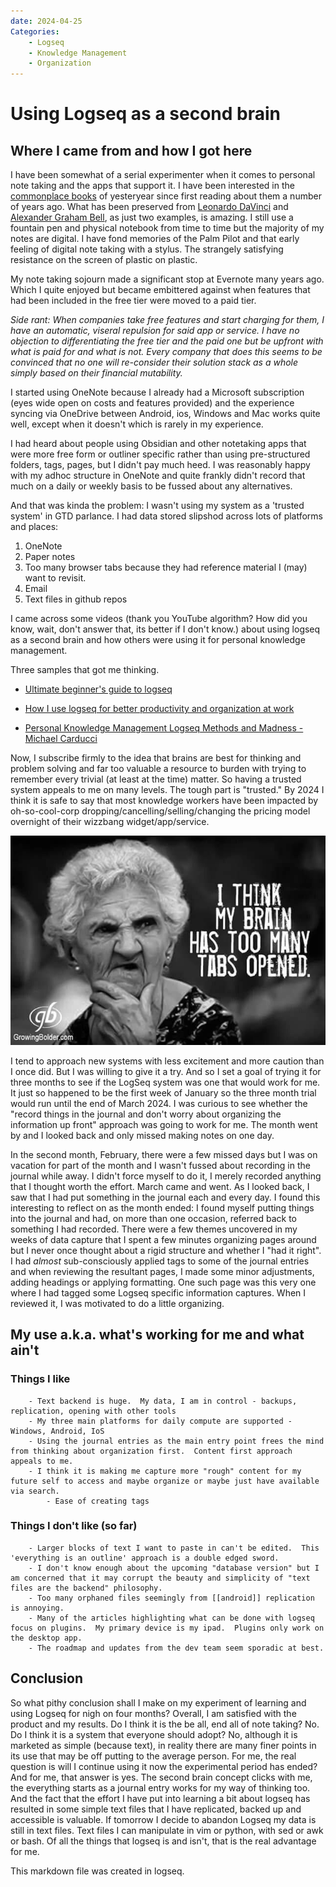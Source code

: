 ```yaml
---
date: 2024-04-25
Categories:
    - Logseq
    - Knowledge Management
    - Organization
---
```


# Using Logseq as a second brain

## Where I came from and how I got here

I have been somewhat of a serial experimenter when it comes to personal note taking and the apps that support it.  I have been interested in the [commonplace books](https://en.wikipedia.org/wiki/Commonplace_book) of yesteryear since first reading about them a number of years ago.  What has been preserved from [Leonardo DaVinci](https://archive.org/details/noteboo00leon/page/n7/mode/2up) and [Alexander Graham Bell](https://www.loc.gov/resource/magbell.25300102/?sp=13&st=image), as just two examples, is amazing. I still use a fountain pen and physical notebook from time to time but the majority of my notes are digital.  I have fond memories of the Palm Pilot and that early feeling of digital note taking with a stylus.  The strangely satisfying resistance on the screen of plastic on plastic.

My note taking sojourn made a significant stop at Evernote many years ago.  Which I quite enjoyed but became embittered against when features that had been included in the free tier were moved to a paid tier.  

*Side rant: When companies take free features and start charging for them, I have an automatic, viseral repulsion for said app or service.  I have no objection to differentiating the free tier and the paid one but be upfront with what is paid for and what is not.  Every company that does this seems to be convinced that no one will re-consider their solution stack as a whole simply based on their financial mutability.*

I started using OneNote because I already had a Microsoft subscription (eyes wide open on costs and features provided) and the experience syncing via OneDrive between Android, ios, Windows and Mac works quite well, except when it doesn't which is rarely in my experience.

I had heard about people using Obsidian and other notetaking apps that were more free form or outliner specific rather than using pre-structured folders, tags, pages, but I didn't pay much heed.  I was reasonably happy with my adhoc structure in OneNote and quite frankly didn't record that much on a daily or weekly basis to be fussed about any alternatives.  

And that was kinda the problem: I wasn't using my system as a 'trusted system' in GTD parlance.  I had data stored slipshod across lots of platforms and places:

1. OneNote
2. Paper notes
3. Too many browser tabs because they had reference material I (may) want to revisit.
4. Email
5. Text files in github repos

I came across some videos (thank you YouTube algorithm? How did you know, wait, don't answer that, its better if I don't know.) about using logseq as a second brain and how others were using it for personal knowledge management.  

Three samples that got me thinking.

- [Ultimate beginner's guide to logseq](https://youtu.be/asEesjv0kTs?si=mIyW700BBZJv0EHO)

- [How I use logseq for better productivity and organization at work](https://youtu.be/pS5fyFWsZT4?si=epS_vhdRZrQ5pFMP)

- [Personal Knowledge Management Logseq Methods and Madness - Michael Carducci](https://youtu.be/qWQD2leCpCQ?si=Xa7nu0Kv5KuZWmVo)


Now, I subscribe firmly to the idea that brains are best for thinking and problem solving and far too valuable a resource to burden with trying to remember every trivial (at least at the time) matter.  So having a trusted system appeals to me on many levels.  The tough part is "trusted."  By 2024 I think it is safe to say that most knowledge workers have been impacted by oh-so-cool-corp dropping/cancelling/selling/changing the pricing model overnight of their wizzbang widget/app/service.

![](./brain-tabs.jpg)

I tend to approach new systems with less excitement and more caution than I once did.  But I was willing to give it a try.  And so I set a goal of trying it for three months to see if the LogSeq system was one that would work for me.  It just so happened to be the first week of January so the three month trial would run until the end of March 2024.  I was curious to see whether the "record things in the journal and don't worry about organizing the information up front" approach was going to work for me.  The month went by and I looked back and only missed making notes on one day.

In the second month, February, there were a few missed days but I was on vacation for part of the month and I wasn't fussed about recording in the journal while away.  I didn't force myself to do it, I merely recorded anything that I thought worth the effort.
March came and went.  As I looked back, I saw that I had put something in the journal each and every day.  I found this interesting to reflect on as the month ended: I found myself putting things into the journal and had, on more than one occasion, referred back to something I had recorded.
There were a few themes uncovered in my weeks of data capture that I spent a few minutes organizing pages around but I never once thought about a rigid structure and whether I "had it right".  I had *almost* sub-consciously applied tags to some of the journal entries and when reviewing the resultant pages, I made some minor adjustments, adding headings or applying formatting.  One such page was this very one where I had tagged some Logseq specific information captures.  When I reviewed it, I was motivated to do a little organizing.

## My use a.k.a. what's working for me and what ain't

### Things I like
		- Text backend is huge.  My data, I am in control - backups, replication, opening with other tools
		- My three main platforms for daily compute are supported - Windows, Android, IoS
		- Using the journal entries as the main entry point frees the mind from thinking about organization first.  Content first approach appeals to me.
		- I think it is making me capture more "rough" content for my future self to access and maybe organize or maybe just have available via search.
			- Ease of creating tags

### Things I don't like (so far)
		- Larger blocks of text I want to paste in can't be edited.  This 'everything is an outline' approach is a double edged sword.
		- I don't know enough about the upcoming "database version" but I am concerned that it may corrupt the beauty and simplicity of "text files are the backend" philosophy.
		- Too many orphaned files seemingly from [[android]] replication is annoying.
		- Many of the articles highlighting what can be done with logseq focus on plugins.  My primary device is my ipad.  Plugins only work on the desktop app.
		- The roadmap and updates from the dev team seem sporadic at best.

## Conclusion

So what pithy conclusion shall I make on my experiment of learning and using Logseq for nigh on four months?  Overall, I am satisfied with the product and my results.  Do I think it is the be all, end all of note taking?  No.  Do I think it is a system that everyone should adopt? No, although it is marketed as simple (because text), in reality there are many finer points in its use that may be off putting to the average person.  For me, the real question is will I continue using it now the experimental period has ended? And for me, that answer is yes.  The second brain concept clicks with me, the everything starts as a journal entry works for my way of thinking too.  And the fact that the effort I have put into learning a bit about logseq has resulted in some simple text files that I have replicated, backed up and accessible is valuable.  If tomorrow I decide to abandon Logseq my data is still in text files.  Text files I can manipulate in vim or python, with sed or awk or bash.  Of all the things that logseq is and isn't, that is the real advantage for me.

This markdown file was created in logseq.
